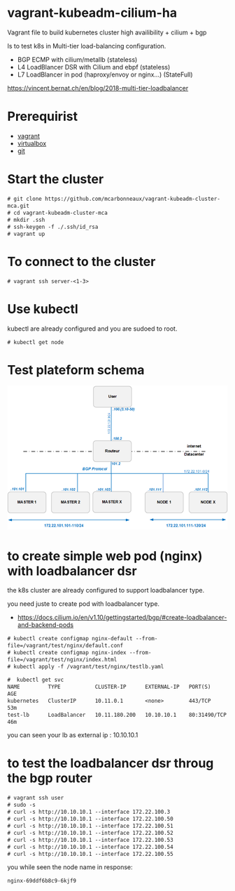 # vagrant-kubeadm-cilium-ha
Vagrant file to build kubernetes cluster high availibility + cilium + bgp 

Is to test k8s in Multi-tier load-balancing configuration.
- BGP ECMP with cilium/metallb (stateless)
- L4 LoadBlancer DSR with Cilium and ebpf (stateless)
- L7 LoadBlancer in pod (haproxy/envoy or nginx...) (StateFull)

https://vincent.bernat.ch/en/blog/2018-multi-tier-loadbalancer

# Prerequirist

- [vagrant](https://www.vagrantup.com/downloads)
- [virtualbox](https://www.virtualbox.org/wiki/Downloads)
- [git](https://git-scm.com/download/win)

# Start the cluster

```
# git clone https://github.com/mcarbonneaux/vagrant-kubeadm-cluster-mca.git
# cd vagrant-kubeadm-cluster-mca
# mkdir .ssh
# ssh-keygen -f ./.ssh/id_rsa
# vagrant up
```

# To connect to the cluster

```
# vagrant ssh server-<1-3>
```

# Use kubectl

kubectl are already configured and you are sudoed to root.

```
# kubectl get node
```

# Test plateform schema

![image](schema.png)


# to create simple web pod (nginx) with loadbalancer dsr

the k8s cluster are already configured to support loadbalancer type.

you need juste to create pod with loadbalancer type.

- https://docs.cilium.io/en/v1.10/gettingstarted/bgp/#create-loadbalancer-and-backend-pods


```
# kubectl create configmap nginx-default --from-file=/vagrant/test/nginx/default.conf
# kubectl create configmap nginx-index --from-file=/vagrant/test/nginx/index.html
# kubectl apply -f /vagrant/test/nginx/testlb.yaml
```

```
#  kubectl get svc
NAME         TYPE           CLUSTER-IP      EXTERNAL-IP   PORT(S)        AGE
kubernetes   ClusterIP      10.11.0.1       <none>        443/TCP        53m
test-lb      LoadBalancer   10.11.180.200   10.10.10.1    80:31490/TCP   46m
```

you can seen your lb as external ip : 10.10.10.1

# to test the loadbalancer dsr throug the bgp router

```
# vagrant ssh user
# sudo -s
# curl -s http://10.10.10.1 --interface 172.22.100.3
# curl -s http://10.10.10.1 --interface 172.22.100.50
# curl -s http://10.10.10.1 --interface 172.22.100.51
# curl -s http://10.10.10.1 --interface 172.22.100.52
# curl -s http://10.10.10.1 --interface 172.22.100.53
# curl -s http://10.10.10.1 --interface 172.22.100.54
# curl -s http://10.10.10.1 --interface 172.22.100.55
```

you while seen the node name in response:
```
nginx-69ddf6b8c9-6kjf9
```
